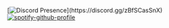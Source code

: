 [![Discord Presence](https://lanyard-profile-readme.vercel.app/api/852891784898936832?&idleMessage=Probably%20planning%20something%20big...)](https://discord.gg/zBfSCasSnX)          [![spotify-github-profile](https://spotify-github-profile.vercel.app/api/view?uid=sreecharan.s&cover_image=true&theme=compact)](https://spotify-github-profile.vercel.app/api/view?uid=sreecharan.s&redirect=true)
